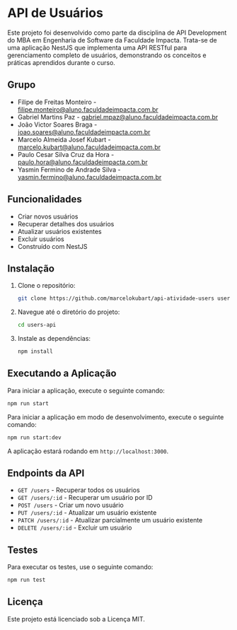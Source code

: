 # API de Usuários

Este projeto foi desenvolvido como parte da disciplina de API Development do MBA em Engenharia de Software da Faculdade Impacta. Trata-se de uma aplicação NestJS que implementa uma API RESTful para gerenciamento completo de usuários, demonstrando os conceitos e práticas aprendidos durante o curso.

## Grupo
- Filipe de Freitas Monteiro - filipe.monteiro@aluno.faculdadeimpacta.com.br
- Gabriel Martins Paz - gabriel.mpaz@aluno.faculdadeimpacta.com.br
- João Victor Soares Braga - joao.soares@aluno.faculdadeimpacta.com.br
- Marcelo Almeida Josef Kubart - marcelo.kubart@aluno.faculdadeimpacta.com.br
- Paulo Cesar Silva Cruz da Hora - paulo.hora@aluno.faculdadeimpacta.com.br
- Yasmin Fermino de Andrade Silva - yasmin.fermino@aluno.faculdadeimpacta.com.br

## Funcionalidades

- Criar novos usuários
- Recuperar detalhes dos usuários
- Atualizar usuários existentes
- Excluir usuários
- Construído com NestJS

## Instalação

1. Clone o repositório:
   ```bash
   git clone https://github.com/marcelokubart/api-atividade-users users-api
   ```

2. Navegue até o diretório do projeto:
   ```bash
   cd users-api
   ```

3. Instale as dependências:
   ```bash
   npm install
   ```

## Executando a Aplicação

Para iniciar a aplicação, execute o seguinte comando:
```bash
npm run start
```

Para iniciar a aplicação em modo de desenvolvimento, execute o seguinte comando:
```bash
npm run start:dev
```

A aplicação estará rodando em `http://localhost:3000`.

## Endpoints da API

- `GET /users` - Recuperar todos os usuários
- `GET /users/:id` - Recuperar um usuário por ID
- `POST /users` - Criar um novo usuário
- `PUT /users/:id` - Atualizar um usuário existente
- `PATCH /users/:id` - Atualizar parcialmente um usuário existente
- `DELETE /users/:id` - Excluir um usuário

## Testes

Para executar os testes, use o seguinte comando:
```bash
npm run test
```

## Licença

Este projeto está licenciado sob a Licença MIT.
